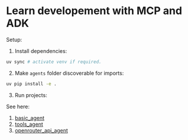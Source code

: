 # Learn developement with MCP and ADK

Setup:

1. Install dependencies:

```sh
uv sync # activate venv if required.
```

2. Make `agents` folder discoverable for imports:

```sh
uv pip install -e .
```

3. Run projects:

See here: 
1. [basic_agent](./agents/01_basic_agent/README.md)
2. [tools_agent](./agents/02_tools_agent/README.md)
3. [openrouter_api_agent](./agents/03_openrouter_api_agent/README.md)
